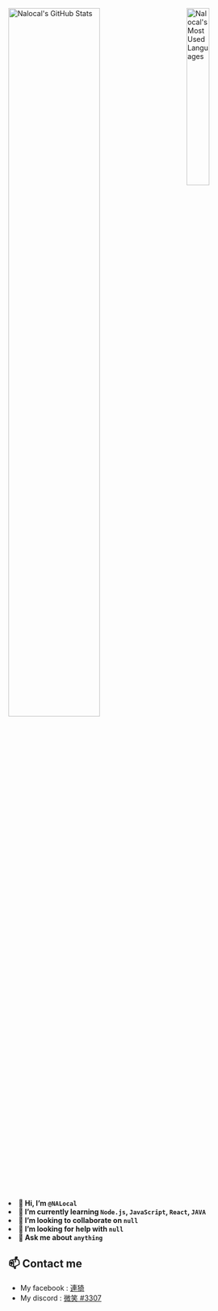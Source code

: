 <div>
  <p>
  <span align="left">
  <img width="60%" src="https://github-readme-stats.vercel.app/api?username=NALocal&show_icons=true&theme=radical" title="Nalocal's GitHub Stats">
  </span>
  <img align="right" width="30%" src="https://github-readme-stats.vercel.app/api/top-langs/?username=NALocal&langs_count=8" title="Nalocal's Most Used Languages">
  </p>
  <div>
    <h4>
      <li>🍞 Hi, I’m <code>@NALocal</code></li>
      <li>🌱 I’m currently learning <code>Node.js</code>, <code>JavaScript</code>, <code>React</code>, <code>JAVA</code>
      <li>👯 I’m looking to collaborate on <code>null</code></li>
      <li>🤔 I’m looking for help with <code>null</code></li>
      <li>💬 Ask me about <code>anything</code></li>
    </h4>
  </div>
</div>

## 📫 Contact me

- My facebook : [連猗](https://www.facebook.com/profile.php?id=100003120783130 "Facebook")
- My discord : [微笑 #3307](https://discord.com/users/165753385385984000 "Discord")

<!---
NALocal/NALocal is a ✨ special ✨ repository because its `README.md` (this file) appears on your GitHub profile.
You can click the Preview link to take a look at your changes.
--->
